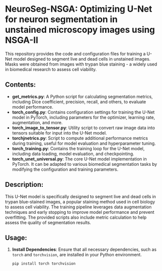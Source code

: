 # NeuroSeg-NSGA: Optimizing U-Net for neuron segmentation in unstained microscopy images using NSGA-II

This repository provides the code and configuration files for training a U-Net model designed to segment live and dead cells in unstained images. Masks were obtained from images with trypan blue staining - a widely used in biomedical research to assess cell viability. 

## Contents:

- **get_metrics.py**: A Python script for calculating segmentation metrics, including Dice coefficient, precision, recall, and others, to evaluate model performance.
- **torch_config.py**: Contains configuration settings for training the U-Net model in PyTorch, including parameters for the optimizer, learning rate, augmentation, and more.
- **torch_image_to_tensor.py**: Utility script to convert raw image data into tensors suitable for input into the U-Net model.
- **torchjnetrics.py**: Script to compute additional performance metrics during training, useful for model evaluation and hyperparameter tuning.
- **torch_training.py**: Contains the training loop for the U-Net model, including data loading, model evaluation, and checkpointing.
- **torch_unet_universal.py**: The core U-Net model implementation in PyTorch. It can be adapted to various biomedical segmentation tasks by modifying the configuration and training parameters.

## Description:

This U-Net model is specifically designed to segment live and dead cells in trypan blue-stained images, a popular staining method used in cell biology to assess cell viability. The training pipeline leverages data augmentation techniques and early stopping to improve model performance and prevent overfitting. The provided scripts also include metric calculation to help assess the quality of segmentation results.

## Usage:

1. **Install Dependencies**: Ensure that all necessary dependencies, such as `torch` and `torchvision`, are installed in your Python environment.
   
   ```bash
   pip install torch torchvision
